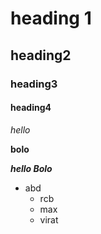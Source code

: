 # heading 1
## heading2
### heading3
#### heading4
*hello*

**bolo**

***hello Bolo***

* abd
  * rcb
  * max
  * virat
  
   
 
